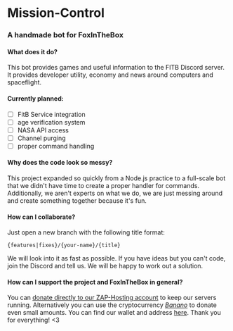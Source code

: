 # Mission-Control
### A handmade bot for FoxInTheBox
#### What does it do?
This bot provides games and useful information to the FITB Discord server. It provides developer utility, economy and news around computers and spaceflight.

#### Currently planned:
 - [ ] FitB Service integration
 - [ ] age verification system
 - [ ] NASA API access
 - [ ] Channel purging
 - [ ] proper command handling

#### Why does the code look so messy?
This project expanded so quickly from a Node.js practice to a full-scale bot that we didn't have time to create a proper handler for commands. Additionally, we aren't experts on what we do, we are just messing around and create something together because it's fun.

#### How can I collaborate?
Just open a new branch with the following title format:

    {features|fixes}/{your-name}/{title}
We  will look into it as fast as possible. If you have ideas but you can't code, join the Discord and tell us. We will be happy to work out a solution.

#### How can I support the project and FoxInTheBox in general?
You can [donate directly to our ZAP-Hosting account](https://donate.foxesinboxes.org/) to keep our servers running. Alternatively you can use the cryptocurrency *[Banano](https://banano.cc/)* to donate even small amounts. You can find our wallet and address [here](https://creeper.banano.cc/explorer/account/ban_1cmda5noqsftwdne4n75q1s7rabmueidr1e1zz7iub6qdhtakhub66ojbo75/history). Thank you for everything! <3
